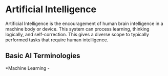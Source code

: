 # Artificial Intelligence 

Artificial Intelligence is the encouragement of human brain intelligence in a machine body or device. This system can process learning, thinking logically, and self-correction. This gives a diverse scope to typically performed tasks that require human intelligence. 

## Basic AI Terminologies 

*Machine Learning - 
